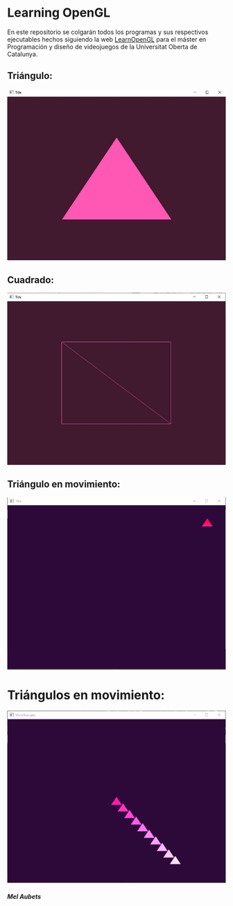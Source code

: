 # Learning OpenGL

En este repositorio se colgarán todos los programas y sus respectivos ejecutables hechos siguiendo la web [LearnOpenGL](https://learnopengl.com/) para el máster en Programación y diseño de videojuegos de la Universitat Oberta de Catalunya.

## Triángulo:
![Triangulo](https://github.com/MelAubets/LearningOpenGL/blob/main/ImagesAndGifs/Triangle.jpg?raw=true)

## Cuadrado:
![Cuadrado](https://github.com/MelAubets/LearningOpenGL/blob/main/ImagesAndGifs/Square.jpg?raw=true)

## Triángulo en movimiento:
![Triangulo en movimiento](https://github.com/MelAubets/LearningOpenGL/blob/main/ImagesAndGifs/MovingTriangle.gif?raw=true)

# Triángulos en movimiento:
![Triangulos en movimiento](https://github.com/MelAubets/LearningOpenGL/blob/main/ImagesAndGifs/MoreTriangles.gif?raw=true)

##### Mel Aubets